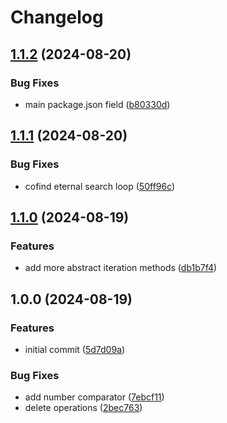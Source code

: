 # Changelog

## [1.1.2](https://github.com/NicolasCBV/dead-tree/compare/v1.1.1...v1.1.2) (2024-08-20)


### Bug Fixes

* main package.json field ([b80330d](https://github.com/NicolasCBV/dead-tree/commit/b80330d90d18ce13f8a8648bee2fc5d1ee41a5aa))

## [1.1.1](https://github.com/NicolasCBV/dead-tree/compare/v1.1.0...v1.1.1) (2024-08-20)


### Bug Fixes

* cofind eternal search loop ([50ff96c](https://github.com/NicolasCBV/dead-tree/commit/50ff96c932edca5bab3b30686e26ecda5891d999))

## [1.1.0](https://github.com/NicolasCBV/dead-tree/compare/v1.0.0...v1.1.0) (2024-08-19)


### Features

* add more abstract iteration methods ([db1b7f4](https://github.com/NicolasCBV/dead-tree/commit/db1b7f47c6c00637aeb1c07c0026626acce71e61))

## 1.0.0 (2024-08-19)


### Features

* initial commit ([5d7d09a](https://github.com/NicolasCBV/dead-tree/commit/5d7d09a54c3fa11cd4ec93ccfc84ba67a74f87a3))


### Bug Fixes

* add number comparator ([7ebcf11](https://github.com/NicolasCBV/dead-tree/commit/7ebcf114ed7c7fb0e09bbc62060d4e0654089803))
* delete operations ([2bec763](https://github.com/NicolasCBV/dead-tree/commit/2bec763dde4a40847ca6448a474b6b44020298f2))
